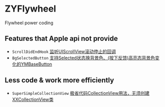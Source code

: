 # ZYFlywheel
Flywheel power coding


## Features that Apple api not provide

* `ScrollDidEndHook` [监听UIScrollView滚动停止的回调](https://github.com/wustzhy/ZYProjects/tree/master/ScrollDidEndHook)
* `BgSelectedButton` [支持Selected状态换背景色、(按下反馈)高亮态背景色变化的YMBaseButton](https://github.com/wustzhy/ZYProjects/tree/master/BgSelectedButton)


## Less code & work more efficiently

* `SuperSimpleCollectionView` [极省代码CollectionView用法，无须创建XXCollectionView类](https://github.com/wustzhy/ZYProjects/tree/master/SuperSimpleCollectionView)

